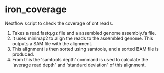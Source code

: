 # iron_coverage
Nextflow script to check the coverage of ont reads.

1. Takes a read.fastq.gz file and a assembled genome assembly.fa file.
2. It uses minimap2 to align the reads to the assembled genome. This outputs a SAM file with the alignment.
3. This alignment is then sorted using samtools, and a sorted BAM file is produced.
4. From this the 'samtools depth' command is used to calculate the 'average read depth' and 'standard deviation' of this alignment.
